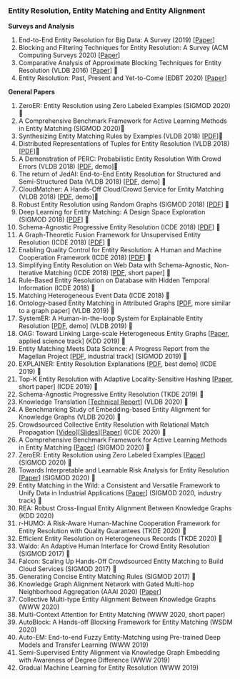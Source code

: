 ### Entity Resolution, Entity Matching and Entity Alignment

__Surveys and Analysis__
1. End-to-End Entity Resolution for Big Data: A Survey (2019) [[Paper](https://arxiv.org/pdf/1905.06397.pdf)]
2. Blocking and Filtering Techniques for Entity Resolution: A Survey (ACM Computing Surveys 2020) [[Paper](https://dl.acm.org/doi/pdf/10.1145/3377455)]
3. Comparative Analysis of Approximate Blocking Techniques for Entity Resolution (VLDB 2016) [[Paper](https://dl.acm.org/doi/pdf/10.14778/2947618.2947624)] 🌟
4. Entity Resolution: Past, Present and Yet-to-Come (EDBT 2020) [[Paper](http://helios.mi.parisdescartes.fr/~themisp/publications/edbt20-summary.pdf)]

__General Papers__
1. ZeroER: Entity Resolution using Zero Labeled Examples (SIGMOD 2020)🌟
2. A Comprehensive Benchmark Framework for Active Learning Methods in Entity Matching (SIGMOD 2020)🌟
3. Synthesizing Entity Matching Rules by Examples (VLDB 2018) [[PDF](http://www.vldb.org/pvldb/vol11/p189-singh.pdf)]🌟
4. Distributed Representations of Tuples for Entity Resolution (VLDB 2018) [[PDF](http://www.vldb.org/pvldb/vol11/p1454-ebraheem.pdf)]🌟
5. A Demonstration of PERC: Probabilistic Entity Resolution With Crowd Errors (VLDB 2018) [[PDF](http://www.vldb.org/pvldb/vol11/p1922-ke.pdf), demo]🌟
6. The return of JedAI: End-to-End Entity Resolution for Structured and Semi-Structured Data (VLDB 2018) [[PDF](http://www.vldb.org/pvldb/vol11/p1950-papadakis.pdf), demo] 🌟
7. CloudMatcher: A Hands-Off Cloud/Crowd Service for Entity Matching (VLDB 2018) [[PDF](http://www.vldb.org/pvldb/vol11/p2042-govind.pdf), demo]🌟
8. Robust Entity Resolution using Random Graphs (SIGMOD 2018) [[PDF](https://dl.acm.org/citation.cfm?id=3183755)] 🌟
9. Deep Learning for Entity Matching: A Design Space Exploration (SIGMOD 2018) [[PDF](http://pages.cs.wisc.edu/~anhai/papers1/deepmatcher-sigmod18.pdf)] 🌟
10. Schema-Agnostic Progressive Entity Resolution (ICDE 2018) [[PDF](http://www.dit.unitn.it/~pavel/OM/articles/Simonini_icde18.pdf)] 🌟
11. A Graph-Theoretic Fusion Framework for Unsupervised Entity Resolution (ICDE 2018) [[PDF](http://staff.ustc.edu.cn/~hexn/papers/icde18-entity-resolution.pdf)] 🌟
12. Enabling Quality Control for Entity Resolution: A Human and Machine Cooperation Framework (ICDE 2018) [[PDF](https://arxiv.org/pdf/1710.00204.pdf)] 🌟
13. Simplifying Entity Resolution on Web Data with Schema-Agnostic, Non-Iterative Matching (ICDE 2018) [[PDF](http://www.dit.unitn.it/~pavel/OM/articles/Efthymiou_icde18.pdf), short paper] 🌟
14. Rule-Based Entity Resolution on Database with Hidden Temporal Information (ICDE 2018) 🌟
15. Matching Heterogeneous Event Data (ICDE 2018) 🌟
16. Ontology-based Entity Matching in Attributed Graphs [[PDF](http://www.vldb.org/pvldb/vol12/p1195-ma.pdf), more similar to a graph paper] (VLDB 2019) 🌟
17. SystemER: A Human-in-the-loop System for Explainable Entity Resolution [[PDF](http://www.vldb.org/pvldb/vol12/p1794-qian.pdf), demo] (VLDB 2019) 🌟
18. OAG: Toward Linking Large-scale Heterogeneous Entity Graphs [[Paper](http://keg.cs.tsinghua.edu.cn/jietang/publications/KDD19-Zhang-et-al-Open_Academic_Graph.pdf), applied science track] (KDD 2019) 🌟
19. Entity Matching Meets Data Science: A Progress Report from the Magellan Project [[PDF](http://pages.cs.wisc.edu/~anhai/papers1/magellan-sigmod19.pdf), industrial track] (SIGMOD 2019) 🌟
20. EXPLAINER: Entity Resolution Explanations [[PDF](http://da.qcri.org/ntang/pubs/hilda2019.pdf), best demo] (ICDE 2019) 🌟
21. Top-K Entity Resolution with Adaptive Locality-Sensitive Hashing [[Paper](https://ieeexplore.ieee.org/document/8731463), short paper] (ICDE 2019) 🌟
22. Schema-Agnostic Progressive Entity Resolution (TKDE 2019) 🌟
23. Knowledge Translation [[Technical Report](https://arxiv.org/pdf/2008.01208.pdf)] (VLDB 2020) 🌟
24. A Benchmarking Study of Embedding-based Entity Alignment for Knowledge Graphs (VLDB 2020) 🌟
25. Crowdsourced Collective Entity Resolution with Relational Match Propagation [[Video](https://www.google.com/url?q=https://drive.google.com/open?id%3D1hoQjzDt91Cliyfeds0znodJi9qut2T5T&sa=D&ust=1587488616438000&usg=AFQjCNGUwKR9_tol6E8T_Bqsom4L4cqd3g)][[Slides](https://www.google.com/url?q=https://drive.google.com/open?id%3D1OJdgNJHFq30LUyfcVI69Bea3wkpKnbcm&sa=D&ust=1587488616438000&usg=AFQjCNHjiZE4zZ71q08MuDrUAcoetNNN0g)][[Paper](https://conferences.computer.org/icde/2020/pdfs/ICDE2020-5acyuqhpJ6L9P042wmjY1p/290300a037/290300a037.pdf)] (ICDE 2020) 🌟
26. A Comprehensive Benchmark Framework for Active Learning Methods in Entity Matching [[Paper](https://doi.org/10.1145/3318464.3380597)] (SIGMOD 2020) 🌟
27. ZeroER: Entity Resolution using Zero Labeled Examples [[Paper](https://doi.org/10.1145/3318464.3389743)] (SIGMOD 2020) 🌟
28. Towards Interpretable and Learnable Risk Analysis for Entity Resolution [[Paper](https://doi.org/10.1145/3318464.3380572)] (SIGMOD 2020) 🌟
29. Entity Matching in the Wild: a Consistent and Versatile Framework to Unify Data in Industrial Applications [[Paper](https://doi.org/10.1145/3318464.3386143)] (SIGMOD 2020, industry track) 🌟
30. REA: Robust Cross-lingual Entity Alignment Between Knowledge Graphs (KDD 2020)
31. r-HUMO: A Risk-Aware Human-Machine Cooperation Framework for Entity Resolution with Quality Guarantees (TKDE 2020) 🌟
32. Efficient Entity Resolution on Heterogeneous Records (TKDE 2020) 🌟
33. Waldo: An Adaptive Human Interface for Crowd Entity Resolution (SIGMOD 2017) 🌟
34. Falcon: Scaling Up Hands-Off Crowdsourced Entity Matching to Build Cloud Services (SIGMOD 2017) 🌟
35. Generating Concise Entity Matching Rules (SIGMOD 2017) 🌟
36. Knowledge Graph Alignment Network with Gated Multi-hop Neighborhood Aggregation (AAAI 2020) [[Paper](https://arxiv.org/pdf/1911.08936.pdf)]
37. Collective Multi-type Entity Alignment Between Knowledge Graphs (WWW 2020)
38. Multi-Context Attention for Entity Matching (WWW 2020, short paper)
40. AutoBlock: A Hands-off Blocking Framework for Entity Matching (WSDM 2020)
41. Auto-EM: End-to-end Fuzzy Entity-Matching using Pre-trained Deep Models and Transfer Learning (WWW 2019)
42. Semi-Supervised Entity Alignment via Knowledge Graph Embedding with Awareness of Degree Difference (WWW 2019)
43. Gradual Machine Learning for Entity Resolution (WWW 2019)
